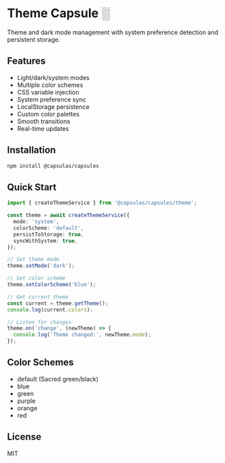 # Theme Capsule ░

Theme and dark mode management with system preference detection and persistent storage.

## Features

- Light/dark/system modes
- Multiple color schemes
- CSS variable injection
- System preference sync
- LocalStorage persistence
- Custom color palettes
- Smooth transitions
- Real-time updates

## Installation

```bash
npm install @capsulas/capsules
```

## Quick Start

```typescript
import { createThemeService } from '@capsulas/capsules/theme';

const theme = await createThemeService({
  mode: 'system',
  colorScheme: 'default',
  persistToStorage: true,
  syncWithSystem: true,
});

// Set theme mode
theme.setMode('dark');

// Set color scheme
theme.setColorScheme('blue');

// Get current theme
const current = theme.getTheme();
console.log(current.colors);

// Listen for changes
theme.on('change', (newTheme) => {
  console.log('Theme changed:', newTheme.mode);
});
```

## Color Schemes

- default (Sacred green/black)
- blue
- green
- purple
- orange
- red

## License

MIT

